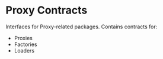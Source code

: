 # Proxy Contracts

Interfaces for Proxy-related packages.
Contains contracts for:
- Proxies
- Factories
- Loaders
